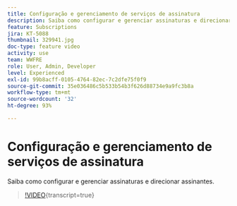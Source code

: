 ```yaml
---
title: Configuração e gerenciamento de serviços de assinatura
description: Saiba como configurar e gerenciar assinaturas e direcionar assinantes.
feature: Subscriptions
jira: KT-5088
thumbnail: 329941.jpg
doc-type: feature video
activity: use
team: WWFRE
role: User, Admin, Developer
level: Experienced
exl-id: 99b8acff-0105-4764-82ec-7c2dfe75f0f9
source-git-commit: 35e036486c5b533b54b3f626d88734e9a9fc3b8a
workflow-type: tm+mt
source-wordcount: '32'
ht-degree: 93%

---
```


# Configuração e gerenciamento de serviços de assinatura

Saiba como configurar e gerenciar assinaturas e direcionar assinantes.

>[!VIDEO](https://video.tv.adobe.com/v/329941?quality=12&learn=on){transcript=true}
